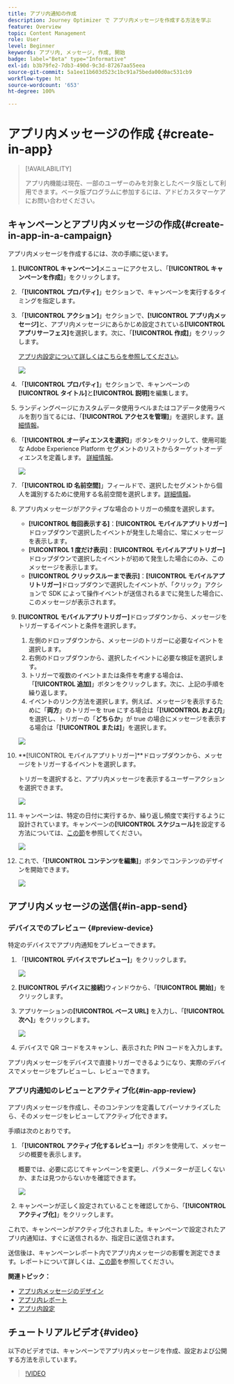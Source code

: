 ```yaml
---
title: アプリ内通知の作成
description: Journey Optimizer で アプリ内メッセージを作成する方法を学ぶ
feature: Overview
topic: Content Management
role: User
level: Beginner
keywords: アプリ内, メッセージ, 作成, 開始
badge: label="Beta" type="Informative"
exl-id: b3b79fe2-7db3-490d-9c3d-87267aa55eea
source-git-commit: 5a1ee11b603d523c1bc91a75beda00d0ac531cb9
workflow-type: ht
source-wordcount: '653'
ht-degree: 100%

---
```


# アプリ内メッセージの作成  {#create-in-app}

>[!AVAILABILITY]
>
>アプリ内機能は現在、一部のユーザーのみを対象としたベータ版として利用できます。ベータ版プログラムに参加するには、アドビカスタマーケアにお問い合わせください。

## キャンペーンとアプリ内メッセージの作成{#create-in-app-in-a-campaign}

アプリ内メッセージを作成するには、次の手順に従います。

1. **[!UICONTROL キャンペーン]**&#x200B;メニューにアクセスし、「**[!UICONTROL キャンペーンを作成]**」をクリックします。

1. 「**[!UICONTROL プロパティ]**」セクションで、キャンペーンを実行するタイミングを指定します。

1. 「**[!UICONTROL アクション]**」セクションで、**[!UICONTROL アプリ内メッセージ]**&#x200B;と、アプリ内メッセージにあらかじめ設定されている&#x200B;**[!UICONTROL アプリサーフェス]**&#x200B;を選択します。次に、「**[!UICONTROL 作成]**」をクリックします。

   [アプリ内設定について詳しくはこちらを参照してください](inapp-configuration.md)。

   ![](assets/in_app_create_1.png)

1. 「**[!UICONTROL プロパティ]**」セクションで、キャンペーンの&#x200B;**[!UICONTROL タイトル]**&#x200B;と&#x200B;**[!UICONTROL 説明]**&#x200B;を編集します。

1. ランディングページにカスタムデータ使用ラベルまたはコアデータ使用ラベルを割り当てるには、「**[!UICONTROL アクセスを管理]**」を選択します。[詳細情報](../administration/object-based-access.md)。

1. 「**[!UICONTROL オーディエンスを選択]**」ボタンをクリックして、使用可能な Adobe Experience Platform セグメントのリストからターゲットオーディエンスを定義します。 [詳細情報](../segment/about-segments.md)。

   ![](assets/in_app_create_2.png)

1. 「**[!UICONTROL ID 名前空間]**」フィールドで、選択したセグメントから個人を識別するために使用する名前空間を選択します。[詳細情報](../event/about-creating.md#select-the-namespace)。

1. アプリ内メッセージがアクティブな場合のトリガーの頻度を選択します。

   * **[!UICONTROL 毎回表示する]**：**[!UICONTROL モバイルアプリトリガー]**&#x200B;ドロップダウンで選択したイベントが発生した場合に、常にメッセージを表示します。
   * **[!UICONTROL 1 度だけ表示]**：**[!UICONTROL モバイルアプリトリガー]**&#x200B;ドロップダウンで選択したイベントが初めて発生した場合にのみ、このメッセージを表示します。
   * **[!UICONTROL クリックスルーまで表示]**：**[!UICONTROL モバイルアプリトリガー]**&#x200B;ドロップダウンで選択したイベントが、「クリック」アクションで SDK によって操作イベントが送信されるまでに発生した場合に、このメッセージが表示されます。

1. **[!UICONTROL モバイルアプリトリガー]**&#x200B;ドロップダウンから、メッセージをトリガーするイベントと条件を選択します。

   1. 左側のドロップダウンから、メッセージのトリガーに必要なイベントを選択します。
   1. 右側のドロップダウンから、選択したイベントに必要な検証を選択します。
   1. トリガーで複数のイベントまたは条件を考慮する場合は、「**[!UICONTROL 追加]**」ボタンをクリックします。次に、上記の手順を繰り返します。
   1. イベントのリンク方法を選択します。例えば、メッセージを表示するために「**両方**」のトリガーを true にする場合は「**[!UICONTROL および]**」を選択し、トリガーの「**どちらか**」が true の場合にメッセージを表示する場合は「**[!UICONTROL または]**」を選択します。

   ![](assets/in_app_create_3.png)

1. **[!UICONTROL モバイルアプリトリガー]**ドロップダウンから、メッセージをトリガーするイベントを選択します。


   トリガーを選択すると、アプリ内メッセージを表示するユーザーアクションを選択できます。

   ![](assets/in_app_create_3.png)

1. キャンペーンは、特定の日付に実行するか、繰り返し頻度で実行するように設計されています。キャンペーンの&#x200B;**[!UICONTROL スケジュール]**&#x200B;を設定する方法については、[この節](../campaigns/create-campaign.md#schedule)を参照してください。

   ![](assets/in-app-schedule.png)

1. これで、「**[!UICONTROL コンテンツを編集]**」ボタンでコンテンツのデザインを開始できます。

   ![](assets/in_app_create_4.png)

## アプリ内メッセージの送信{#in-app-send}

### デバイスでのプレビュー {#preview-device}

特定のデバイスでアプリ内通知をプレビューできます。

1. 「**[!UICONTROL デバイスでプレビュー]**」をクリックします。

   ![](assets/in_app_create_6.png)

1. **[!UICONTROL デバイスに接続]**&#x200B;ウィンドウから、「**[!UICONTROL 開始]**」をクリックします。

1. アプリケーションの&#x200B;**[!UICONTROL ベース URL]** を入力し、「**[!UICONTROL 次へ]**」をクリックします。

   ![](assets/in_app_create_7.png)

1. デバイスで QR コードをスキャンし、表示された PIN コードを入力します。

アプリ内メッセージをデバイスで直接トリガーできるようになり、実際のデバイスでメッセージをプレビューし、レビューできます。

### アプリ内通知のレビューとアクティブ化{#in-app-review}

アプリ内メッセージを作成し、そのコンテンツを定義してパーソナライズしたら、そのメッセージをレビューしてアクティブ化できます。

手順は次のとおりです。

1. 「**[!UICONTROL アクティブ化するレビュー]**」ボタンを使用して、メッセージの概要を表示します。

   概要では、必要に応じてキャンペーンを変更し、パラメーターが正しくないか、または見つからないかを確認できます。

   ![](assets/in_app_create_5.png)

1. キャンペーンが正しく設定されていることを確認してから、「**[!UICONTROL アクティブ化]**」をクリックします。

これで、キャンペーンがアクティブ化されました。キャンペーンで設定されたアプリ内通知は、すぐに送信されるか、指定日に送信されます。

送信後は、キャンペーンレポート内でアプリ内メッセージの影響を測定できます。レポートについて詳しくは、[この節](../reports/campaign-global-report.md#inapp-report)を参照してください。

**関連トピック：**

* [アプリ内メッセージのデザイン](design-in-app.md)
* [アプリ内レポート](../reports/campaign-global-report.md#inapp-report)
* [アプリ内設定](inapp-configuration.md)

## チュートリアルビデオ{#video}

以下のビデオでは、キャンペーンでアプリ内メッセージを作成、設定および公開する方法を示しています。

>[!VIDEO](https://video.tv.adobe.com/v/3410430?quality=12&learn=on)

